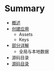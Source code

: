 # Summary

* [概述](SUMMARY.md)
* [创建应用](创建应用/Keys.md)
   * Assets
   * Keys
* [部分详解](部分详解)
   * 全局与本地数据
* 源码目录
* [源码目录](Menu.md)

